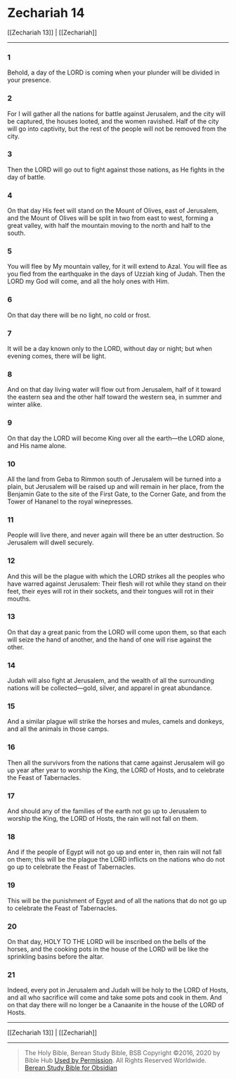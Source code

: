 # Zechariah 14

[[Zechariah 13]] | [[Zechariah]]

---

### 1
Behold, a day of the LORD is coming when your plunder will be divided in your presence.

### 2
For I will gather all the nations for battle against Jerusalem, and the city will be captured, the houses looted, and the women ravished. Half of the city will go into captivity, but the rest of the people will not be removed from the city.

### 3
Then the LORD will go out to fight against those nations, as He fights in the day of battle.

### 4
On that day His feet will stand on the Mount of Olives, east of Jerusalem, and the Mount of Olives will be split in two from east to west, forming a great valley, with half the mountain moving to the north and half to the south.

### 5
You will flee by My mountain valley, for it will extend to Azal. You will flee as you fled from the earthquake in the days of Uzziah king of Judah. Then the LORD my God will come, and all the holy ones with Him.

### 6
On that day there will be no light, no cold or frost.

### 7
It will be a day known only to the LORD, without day or night; but when evening comes, there will be light.

### 8
And on that day living water will flow out from Jerusalem, half of it toward the eastern sea and the other half toward the western sea, in summer and winter alike.

### 9
On that day the LORD will become King over all the earth—the LORD alone, and His name alone.

### 10
All the land from Geba to Rimmon south of Jerusalem will be turned into a plain, but Jerusalem will be raised up and will remain in her place, from the Benjamin Gate to the site of the First Gate, to the Corner Gate, and from the Tower of Hananel to the royal winepresses.

### 11
People will live there, and never again will there be an utter destruction. So Jerusalem will dwell securely.

### 12
And this will be the plague with which the LORD strikes all the peoples who have warred against Jerusalem: Their flesh will rot while they stand on their feet, their eyes will rot in their sockets, and their tongues will rot in their mouths.

### 13
On that day a great panic from the LORD will come upon them, so that each will seize the hand of another, and the hand of one will rise against the other.

### 14
Judah will also fight at Jerusalem, and the wealth of all the surrounding nations will be collected—gold, silver, and apparel in great abundance.

### 15
And a similar plague will strike the horses and mules, camels and donkeys, and all the animals in those camps.

### 16
Then all the survivors from the nations that came against Jerusalem will go up year after year to worship the King, the LORD of Hosts, and to celebrate the Feast of Tabernacles.

### 17
And should any of the families of the earth not go up to Jerusalem to worship the King, the LORD of Hosts, the rain will not fall on them.

### 18
And if the people of Egypt will not go up and enter in, then rain will not fall on them; this will be the plague the LORD inflicts on the nations who do not go up to celebrate the Feast of Tabernacles.

### 19
This will be the punishment of Egypt and of all the nations that do not go up to celebrate the Feast of Tabernacles.

### 20
On that day, HOLY TO THE LORD will be inscribed on the bells of the horses, and the cooking pots in the house of the LORD will be like the sprinkling basins before the altar.

### 21
Indeed, every pot in Jerusalem and Judah will be holy to the LORD of Hosts, and all who sacrifice will come and take some pots and cook in them. And on that day there will no longer be a Canaanite in the house of the LORD of Hosts.

---

[[Zechariah 13]] | [[Zechariah]]

---

> The Holy Bible, Berean Study Bible, BSB
> Copyright &copy;2016, 2020 by Bible Hub
> [Used by Permission](https://berean.bible/terms.htm). All Rights Reserved Worldwide.
> [Berean Study Bible for Obsidian](https://github.com/gapmiss/berean-study-bible-for-obsidian)


